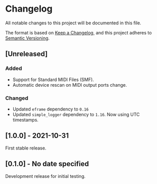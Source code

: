# Changelog

All notable changes to this project will be documented in this file.

The format is based on [Keep a Changelog](https://keepachangelog.com/en/1.0.0/),
and this project adheres to [Semantic Versioning](https://semver.org/spec/v2.0.0.html).

## [Unreleased]

### Added

- Support for Standard MIDI Files (SMF).
- Automatic device rescan on MIDI output ports change.

### Changed

- Updated `eframe` dependency to `0.16`
- Updated `simple_logger` dependency to `1.16`. Now using UTC timestamps.

## [1.0.0] - 2021-10-31

First stable release.

## [0.1.0] - No date specified

Development release for initial testing.
